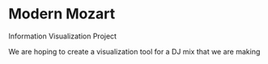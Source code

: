 # Modern Mozart
Information Visualization Project

We are hoping to create a visualization tool for a DJ mix that we are making
